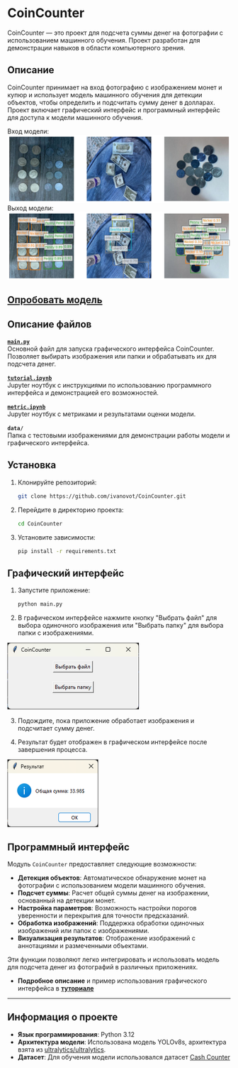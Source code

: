 ﻿# CoinCounter

CoinCounter — это проект для подсчета суммы денег на фотографии с использованием машинного обучения. Проект разработан для демонстрации навыков в области компьютерного зрения.

## Описание

CoinCounter принимает на вход фотографию с изображением монет и купюр и использует модель машинного обучения для детекции объектов, чтобы определить и подсчитать сумму денег в долларах. Проект включает графический интерфейс и программный интерфейс для доступа к модели машинного обучения.

Вход модели:
![alt text](images/input.png)
Выход модели:
![alt text](images/output.png)

## [Опробовать модель](https://huggingface.co/spaces/ytkoa/CoinCounter)

## Описание файлов

**[`main.py`](main.py)**  
Основной файл для запуска графического интерфейса CoinCounter. Позволяет выбирать изображения или папки и обрабатывать их для подсчета денег.

**[`tutorial.ipynb`](tutorial.ipynb)**  
Jupyter ноутбук с инструкциями по использованию программного интерфейса и демонстрацией его возможностей.

**[`metric.ipynb`](metric.ipynb)**  
Jupyter ноутбук с метриками и результатами оценки модели.

**`data/`**  
Папка с тестовыми изображениями для демонстрации работы модели и графического интерфейса.


## Установка

1. Клонируйте репозиторий:
    ```bash
    git clone https://github.com/ivanovot/CoinCounter.git
    ```

2. Перейдите в директорию проекта:
    ```bash
    cd CoinCounter
    ```

3. Установите зависимости:
    ```bash
    pip install -r requirements.txt
    ```

## Графический интерфейс

1. Запустите приложение:
    ```bash
    python main.py
    ```

2. В графическом интерфейсе нажмите кнопку "Выбрать файл" для выбора одиночного изображения или "Выбрать папку" для выбора папки с изображениями.  
  
![alt text](images/gui.png)

3. Подождите, пока приложение обработает изображения и подсчитает сумму денег.

4. Результат будет отображен в графическом интерфейсе после завершения процесса.
  
![alt text](images/guiresult.png)

## Программный интерфейс

Модуль `CoinCounter` предоставляет следующие возможности:

- **Детекция объектов**: Автоматическое обнаружение монет на фотографии с использованием модели машинного обучения.
- **Подсчет суммы**: Расчет общей суммы денег на изображении, основанный на детекции монет.
- **Настройка параметров**: Возможность настройки порогов уверенности и перекрытия для точности предсказаний.
- **Обработка изображений**: Поддержка обработки одиночных изображений или папок с изображениями.
- **Визуализация результатов**: Отображение изображений с аннотациями и размеченными объектами.

Эти функции позволяют легко интегрировать и использовать модель для подсчета денег из фотографий в различных приложениях.

- **Подробное описание** и пример использования графического интерфейса в **[туториале](tutorial.ipynb)**

---

## Информация о проекте

- **Язык программирования**: Python 3.12
- **Архитектура модели**: Использована модель YOLOv8s, архитектура взята из [ultralytics/ultralytics](https://github.com/ultralytics/ultralytics).
- **Датасет**: Для обучения модели использовался датасет [Cash Counter](https://universe.roboflow.com/alex-hyams-cosqx/cash-counter)
